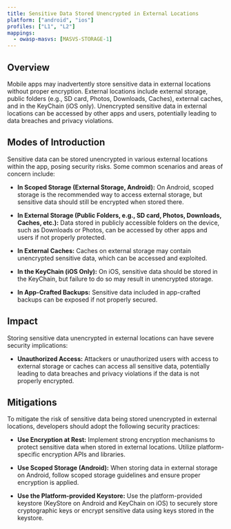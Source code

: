 ```yaml
---
title: Sensitive Data Stored Unencrypted in External Locations
platform: ["android", "ios"]
profiles: ["L1", "L2"]
mappings:
  - owasp-masvs: [MASVS-STORAGE-1]
---
```


## Overview

Mobile apps may inadvertently store sensitive data in external locations without proper encryption. External locations include external storage, public folders (e.g., SD card, Photos, Downloads, Caches), external caches, and in the KeyChain (iOS only). Unencrypted sensitive data in external locations can be accessed by other apps and users, potentially leading to data breaches and privacy violations.

## Modes of Introduction

Sensitive data can be stored unencrypted in various external locations within the app, posing security risks. Some common scenarios and areas of concern include:

- **In Scoped Storage (External Storage, Android):** On Android, scoped storage is the recommended way to access external storage, but sensitive data should still be encrypted when stored there.

- **In External Storage (Public Folders, e.g., SD card, Photos, Downloads, Caches, etc.):** Data stored in publicly accessible folders on the device, such as Downloads or Photos, can be accessed by other apps and users if not properly protected.

- **In External Caches:** Caches on external storage may contain unencrypted sensitive data, which can be accessed and exploited.

- **In the KeyChain (iOS Only):** On iOS, sensitive data should be stored in the KeyChain, but failure to do so may result in unencrypted storage.

- **In App-Crafted Backups:** Sensitive data included in app-crafted backups can be exposed if not properly secured.

## Impact

Storing sensitive data unencrypted in external locations can have severe security implications:

- **Unauthorized Access:** Attackers or unauthorized users with access to external storage or caches can access all sensitive data, potentially leading to data breaches and privacy violations if the data is not properly encrypted.

## Mitigations

To mitigate the risk of sensitive data being stored unencrypted in external locations, developers should adopt the following security practices:

- **Use Encryption at Rest:** Implement strong encryption mechanisms to protect sensitive data when stored in external locations. Utilize platform-specific encryption APIs and libraries.

- **Use Scoped Storage (Android):** When storing data in external storage on Android, follow scoped storage guidelines and ensure proper encryption is applied.

- **Use the Platform-provided Keystore:** Use the platform-provided keystore (KeyStore on Android and KeyChain on iOS) to securely store cryptographic keys or encrypt sensitive data using keys stored in the keystore.

